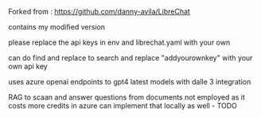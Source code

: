 Forked from : https://github.com/danny-avila/LibreChat

contains my modified version

please replace the api keys in env and librechat.yaml with your own

can do find and replace to search and replace "addyourownkey" with your own api key

uses azure openai endpoints to gpt4 latest models with dalle 3 integration

RAG to scaan and answer questions from documents not employed as it costs more credits in azure
can implement that locally as well - TODO